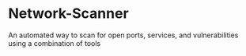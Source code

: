 # Network-Scanner
 An automated way to scan for open ports, services, and vulnerabilities using a combination of tools

